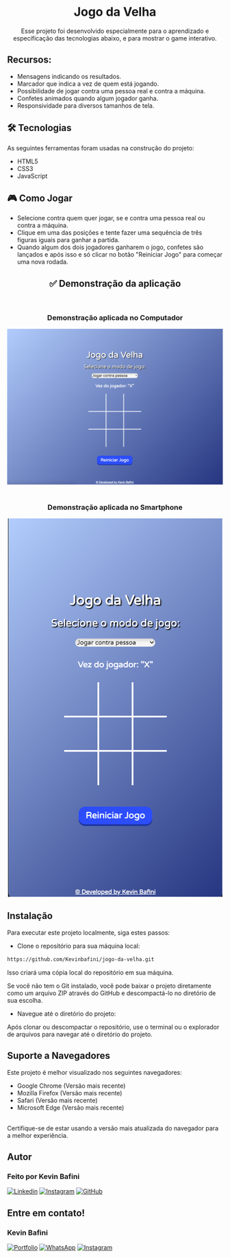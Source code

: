 <h1 align="center">Jogo da Velha</h1>

<p align="center">Esse projeto foi desenvolvido especialmente para o aprendizado e especificação das tecnologias abaixo, e para mostrar o game interativo.</p>

## Recursos:

- Mensagens indicando os resultados.
- Marcador que indica a vez de quem está jogando.
- Possibilidade de jogar contra uma pessoa real e contra a máquina.
- Confetes animados quando algum jogador ganha.
- Responsividade para diversos tamanhos de tela.

## 🛠 Tecnologias

As seguintes ferramentas foram usadas na construção do projeto:

- HTML5
- CSS3 
- JavaScript

## 🎮 Como Jogar

 - Selecione contra quem quer jogar, se e contra uma pessoa real ou contra a máquina.
 - Clique em uma das posições e tente fazer uma sequência de três figuras iguais para ganhar a partida.
 - Quando algum dos dois jogadores ganharem o jogo, confetes são lançados e após isso e só clicar no botão "Reiniciar Jogo" para começar uma nova rodada.

<h2 align="center">✅ Demonstração da aplicação</h2>

<br>

<h3 align="center"> Demonstração aplicada no Computador</h3>

<div align="center">
<img src="img/pc.png" alt="Texto Alternativo">
</div>

<br>

<h3 align="center"> Demonstração aplicada no Smartphone</h3>

<div align="center">
<img src="img/cel.png" alt="Texto Alternativo">
</div>

## Instalação

Para executar este projeto localmente, siga estes passos:

- Clone o repositório para sua máquina local:

```bash
https://github.com/Kevinbafini/jogo-da-velha.git
```

Isso criará uma cópia local do repositório em sua máquina.

Se você não tem o Git instalado, você pode baixar o projeto diretamente como um arquivo ZIP através do GitHub e descompactá-lo no diretório de sua escolha.

- Navegue até o diretório do projeto:

Após clonar ou descompactar o repositório, use o terminal ou o explorador de arquivos para navegar até o diretório do projeto.

## Suporte a Navegadores
Este projeto é melhor visualizado nos seguintes navegadores:

- Google Chrome (Versão mais recente)
- Mozilla Firefox (Versão mais recente)
- Safari (Versão mais recente)
- Microsoft Edge (Versão mais recente)
<br>
Certifique-se de estar usando a versão mais atualizada do navegador para a melhor experiência.

## Autor

<h3 font-weight: 900;>Feito por Kevin Bafini</h3>


[![Linkedin](https://img.shields.io/badge/LinkedIn-0077B5?style=for-the-badge&logo=linkedin&logoColor=white)](https://www.linkedin.com/in/kevinbafini/)
[![Instagram](https://img.shields.io/badge/Instagram-E4405F?style=for-the-badge&logo=instagram&logoColor=white)](https://www.instagram.com/kevin_bafini12/)
[![GitHub](https://img.shields.io/badge/GitHub-100000?style=for-the-badge&logo=github&logoColor=white)](https://github.com/Kevinbafini)


## Entre em contato!

<h3 font-weight: 900;>Kevin Bafini</h3>

[![Portfolio](https://img.shields.io/badge/Portfolio-FF5722?style=for-the-badge&logo=todoist&logoColor=white)](https://portfolio-kevin-two.vercel.app/)
[![WhatsApp](https://img.shields.io/badge/WhatsApp-25D366?style=for-the-badge&logo=whatsapp&logoColor=white)](https://wa.me/5517991606869)
[![Instagram](https://img.shields.io/badge/Instagram-E4405F?style=for-the-badge&logo=instagram&logoColor=white)](https://www.instagram.com/kevin_bafini12/)

